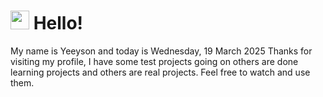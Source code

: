  <h1>
    <img src="https://emojis.slackmojis.com/emojis/images/1643510097/45343/hi.gif?1643510097" width="30"/> 
    Hello!
 </h1>
 <p>
    My name is Yeeyson and today is Wednesday, 19 March 2025
    Thanks for visiting my profile, I have some test projects going on others are done learning projects and others are real projects.
    Feel free to watch and use them.
 </p>